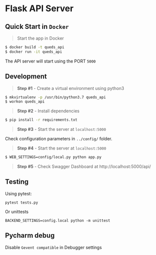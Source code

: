 # Flask API Server

## Quick Start in `Docker`
> Start the app in Docker

```bash
$ docker build -t queds_api
$ docker run -it queds_api
```

The API server will start using the PORT `5000`

## Development

> **Step #1** - Create a virtual environment using python3

```bash
$ mkvirtualenv -p /usr/bin/python3.7 queds_api
$ workon queds_api
```

> **Step #2** - Install dependencies

```bash
$ pip install -r requirements.txt
```

> **Step #3** - Start the server at `localhost:5000`

Check configuration parameters in `../config/` folder.

> **Step #4** - Start the server at `localhost:5000`

```bash
$ WEB_SETTINGS=config/local.py python app.py
```

> **Step #5** - Check Swagger Dashboard at http://localhost:5000/api/

## Testing

Using pytest:
```
pytest tests.py
```

Or unittests
```
BACKEND_SETTINGS=config.local python -m unittest
```

## Pycharm debug
Disable `Gevent compatible` in Debugger settings
